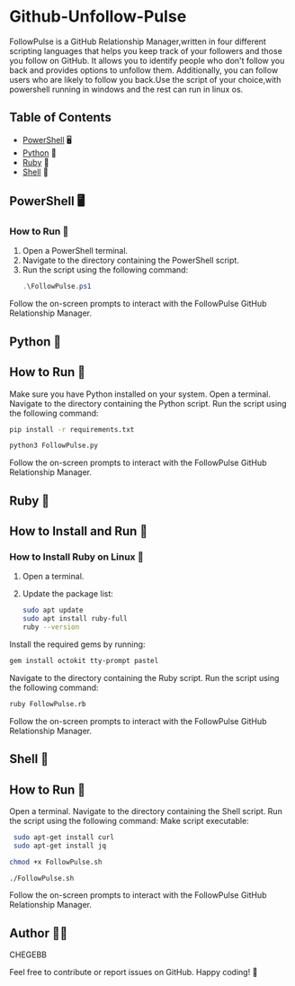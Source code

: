 # Github-Unfollow-Pulse

FollowPulse is a GitHub Relationship Manager,written in four different scripting languages that helps you keep track of your followers and those you follow on GitHub.
It allows you to identify people who don't follow you back and provides options to unfollow them.
Additionally, you can follow users who are likely to follow you back.Use the script of your choice,with powershell running in windows and the rest can run in linux os.

## Table of Contents

- [PowerShell](#powershell) 🖥️
- [Python](#python) 🐍
- [Ruby](#ruby) 💎
- [Shell](#shell) 🐚

## PowerShell 🖥️

### How to Run 🏃

1. Open a PowerShell terminal.
2. Navigate to the directory containing the PowerShell script.
3. Run the script using the following command:
   ```powershell
   .\FollowPulse.ps1
Follow the on-screen prompts to interact with the FollowPulse GitHub Relationship Manager.
## Python 🐍
## How to Run 🏃
Make sure you have Python installed on your system.
Open a terminal.
Navigate to the directory containing the Python script.
Run the script using the following command:
```bash
pip install -r requirements.txt

python3 FollowPulse.py
```
Follow the on-screen prompts to interact with the FollowPulse GitHub Relationship Manager.
## Ruby 💎
## How to Install and Run 🏃
### How to Install Ruby on Linux 🐧

1. Open a terminal.

2. Update the package list:
   ```bash
   sudo apt update
   sudo apt install ruby-full
   ruby --version
   ```
Install the required gems by running:
```bash
gem install octokit tty-prompt pastel
```
Navigate to the directory containing the Ruby script.
Run the script using the following command:
```bash
ruby FollowPulse.rb
```
Follow the on-screen prompts to interact with the FollowPulse GitHub Relationship Manager.
## Shell 🐚
## How to Run 🏃
Open a terminal.
Navigate to the directory containing the Shell script.
Run the script using the following command:
Make script executable:
```bash
 sudo apt-get install curl
 sudo apt-get install jq

chmod +x FollowPulse.sh
```
```bash
./FollowPulse.sh
```
Follow the on-screen prompts to interact with the FollowPulse GitHub Relationship Manager.
## Author 👨‍💻
CHEGEBB

Feel free to contribute or report issues on GitHub.
Happy coding! 🚀
